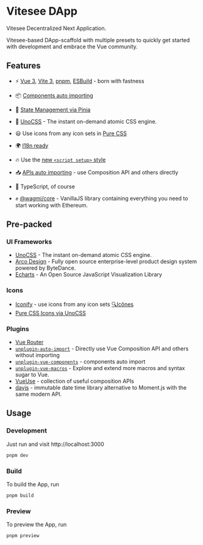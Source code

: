 # Vitesee DApp

Vitesee Decentralized Next Application.

Vitesee-based DApp-scaffold with multiple presets to quickly get started with development and embrace the Vue community. 

## Features

- ⚡️ [Vue 3](https://github.com/vuejs/core), [Vite 3](https://github.com/vitejs/vite), [pnpm](https://pnpm.io/), [ESBuild](https://github.com/evanw/esbuild) - born with fastness

- 📦 [Components auto importing](./src/components)

- 🍍 [State Management via Pinia](https://pinia.vuejs.org/)

- 🎨 [UnoCSS](https://github.com/antfu/unocss) - The instant on-demand atomic CSS engine.

- 😃 Use icons from any icon sets in [Pure CSS](https://github.com/antfu/unocss/tree/main/packages/preset-icons)

- 🌍 [I18n ready](./locales)

- 🔥 Use the [new `<script setup>` style](https://github.com/vuejs/rfcs/pull/227)

- 📥 [APIs auto importing](https://github.com/antfu/unplugin-auto-import) - use Composition API and others directly

- 🦾 TypeScript, of course

- ✊ [@wagmi/core](https://github.com/wagmi-dev/wagmi#readme)  - VanillaJS library containing everything you need to start working with Ethereum.

## Pre-packed

### UI Frameworks

- [UnoCSS](https://github.com/antfu/unocss) - The instant on-demand atomic CSS engine.
- [Arco Design](https://arco.design/vue/docs/) - Fully open source enterprise-level product design system powered by ByteDance.
- [Echarts](https://echarts.apache.org) - An Open Source JavaScript Visualization Library

### Icons

- [Iconify](https://iconify.design) - use icons from any icon sets [🔍Icônes](https://icones.netlify.app/)
- [Pure CSS Icons via UnoCSS](https://github.com/antfu/unocss/tree/main/packages/preset-icons)

### Plugins

- [Vue Router](https://github.com/vuejs/vue-router)
- [`unplugin-auto-import`](https://github.com/antfu/unplugin-auto-import) - Directly use Vue Composition API and others without importing
- [`unplugin-vue-components`](https://github.com/antfu/unplugin-vue-components) - components auto import
- [`unplugin-vue-macros`](https://github.com/sxzz/unplugin-vue-macros) - Explore and extend more macros and syntax sugar to Vue.
- [VueUse](https://github.com/antfu/vueuse) - collection of useful composition APIs
- [dayjs](https://day.js.org) - immutable date time library alternative to Moment.js with the same modern API.

## Usage

### Development

Just run and visit http://localhost:3000

```bash
pnpm dev
```

### Build

To build the App, run

```bash
pnpm build
```

### Preview

To preview the App, run

```bash
pnpm preview
```
